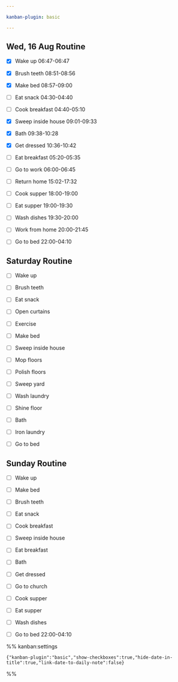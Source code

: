 ```yaml
---

kanban-plugin: basic

---
```


## Wed, 16 Aug Routine

- [x] Wake up 06:47-06:47
- [x] Brush teeth 08:51-08:56
- [x] Make bed 08:57-09:00
- [ ] Eat snack 04:30-04:40
- [ ] Cook breakfast 04:40-05:10
- [x] Sweep inside house 09:01-09:33
- [x] Bath 09:38-10:28
- [x] Get dressed 10:36-10:42
- [ ] Eat breakfast 05:20-05:35
- [ ] Go to work 06:00-06:45
- [ ] Return home 15:02-17:32
- [ ] Cook supper 18:00-19:00
- [ ] Eat supper 19:00-19:30
- [ ] Wash dishes 19:30-20:00
- [ ] Work from home 20:00-21:45
- [ ] Go to bed 22:00-04:10


## Saturday Routine

- [ ] Wake up
- [ ] Brush teeth
- [ ] Eat snack
- [ ] Open curtains
- [ ] Exercise
- [ ] Make bed
- [ ] Sweep inside house
- [ ] Mop floors
- [ ] Polish floors
- [ ] Sweep yard
- [ ] Wash laundry
- [ ] Shine floor
- [ ] Bath
- [ ] Iron laundry
- [ ] Go to bed


## Sunday Routine

- [ ] Wake up
- [ ] Make bed
- [ ] Brush teeth
- [ ] Eat snack
- [ ] Cook breakfast
- [ ] Sweep inside house
- [ ] Eat breakfast
- [ ] Bath
- [ ] Get dressed
- [ ] Go to church
- [ ] Cook supper
- [ ] Eat supper
- [ ] Wash dishes
- [ ] Go to bed 22:00-04:10




%% kanban:settings
```
{"kanban-plugin":"basic","show-checkboxes":true,"hide-date-in-title":true,"link-date-to-daily-note":false}
```
%%